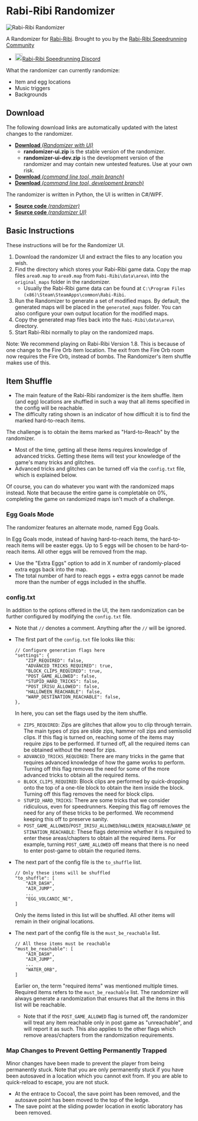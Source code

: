 # Rabi-Ribi Randomizer

![Rabi-Ribi Randomizer](https://user-images.githubusercontent.com/27341392/29487152-663767ce-8527-11e7-8eaa-62347acd3112.png)

A Randomizer for [Rabi-Ribi](http://store.steampowered.com/app/400910/RabiRibi/). Brought to you by the [Rabi-Ribi Speedrunning Community](http://www.speedrun.com/rabiribi)
- <a href="https://discord.gg/dDfpNAr"><img src="https://discordapp.com/assets/f8389ca1a741a115313bede9ac02e2c0.svg" height="20">Rabi-Ribi Speedrunning Discord</a>

What the randomizer can currently randomize:
* Item and egg locations
* Music triggers
* Backgrounds

## Download
The following download links are automatically updated with the latest changes to the randomizer.
* [**Download** *(Randomizer with UI)*](https://ci.appveyor.com/project/wcko87/rabiribi-randomizer-ui-rc94b/build/artifacts)
   - **randomizer-ui.zip** is the stable version of the randomizer.
   - **randomizer-ui-dev.zip** is the development version of the randomizer and may contain new untested features. Use at your own risk.
* [**Download** *(command line tool, main branch)*](https://ci.appveyor.com/project/wcko87/rabiribi-randomizer/build/artifacts?branch=master)
* [**Download** *(command line tool, development branch)*](https://ci.appveyor.com/project/wcko87/rabiribi-randomizer/build/artifacts?branch=dev)


The randomizer is written in Python, the UI is written in C#/WPF.
* [**Source code** *(randomizer)*](https://github.com/wcko87/rabiribi-randomizer)
* [**Source code** *(randomizer UI)*](https://github.com/AzureHakua/rabiribi-randomizer-ui)

## Basic Instructions

These instructions will be for the Randomizer UI.
1. Download the randomizer UI and extract the files to any location you wish.
2. Find the directory which stores your Rabi-Ribi game data. Copy the map files `area0.map` to `area9.map` from `Rabi-Ribi\data\area\` into the `original_maps` folder in the randomizer.
    * Usually the Rabi-Ribi game data can be found at `C:\Program Files (x86)\Steam\SteamApps\common\Rabi-Ribi`.
3. Run the Randomizer to generate a set of modified maps. By default, the generated maps will be placed in the `generated_maps` folder. You can also configure your own output location for the modified maps.
4. Copy the generated map files back into the `Rabi-Ribi\data\area\` directory.
5. Start Rabi-Ribi normally to play on the randomized maps.

Note: We recommend playing on Rabi-Ribi Version 1.8. This is because of one change to the Fire Orb item location. The exit from the Fire Orb room now requires the Fire Orb, instead of bombs. The Randomizer's item shuffle makes use of this.

## Item Shuffle

* The main feature of the Rabi-Ribi randomizer is the item shuffle. Item (and egg) locations are shuffled in such a way that all items specified in the config will be reachable.
* The difficulty rating shown is an indicator of how difficult it is to find the marked hard-to-reach items.

The challenge is to obtain the items marked as "Hard-to-Reach" by the randomizer.
* Most of the time, getting all these items requires knowledge of advanced tricks. Getting these items will test your knowledge of the game's many tricks and glitches.
* Advanced tricks and glitches can be turned off via the `config.txt` file, which is explained below.

Of course, you can do whatever you want with the randomized maps instead. Note that because the entire game is completable on 0%, completing the game on randomized maps isn't much of a challenge.

### Egg Goals Mode

The randomizer features an alternate mode, named Egg Goals.

In Egg Goals mode, instead of having hard-to-reach items, the hard-to-reach items will be easter eggs. Up to 5 eggs will be chosen to be hard-to-reach items. All other eggs will be removed from the map.

* Use the "Extra Eggs" option to add in X number of randomly-placed extra eggs back into the map.
* The total number of hard to reach eggs + extra eggs cannot be made more than the number of eggs included in the shuffle.

### config.txt

In addition to the options offered in the UI, the item randomization can be further configured by modifying the `config.txt` file.
* Note that `//` denotes a comment. Anything after the `//` will be ignored.

* The first part of the `config.txt` file looks like this:
  ```
  // Configure generation flags here
  "settings": {
      "ZIP_REQUIRED": false,
      "ADVANCED_TRICKS_REQUIRED": true,
      "BLOCK_CLIPS_REQUIRED": true,
      "POST_GAME_ALLOWED": false,
      "STUPID_HARD_TRICKS": false,
      "POST_IRISU_ALLOWED": false,
      "HALLOWEEN_REACHABLE": false,
      "WARP_DESTINATION_REACHABLE": false,
  },
  ```
  In here, you can set the flags used by the item shuffle.
  * `ZIPS_REQUIRED`: Zips are glitches that allow you to clip through terrain. The main types of zips are slide zips, hammer roll zips and semisolid clips. If this flag is turned on, reaching some of the items may require zips to be performed. If turned off, all the required items can be obtained without the need for zips.
  * `ADVANCED_TRICKS_REQUIRED`: There are many tricks in the game that requires advanced knowledge of how the game works to perform. Turning off this flag removes the need for some of the more advanced tricks to obtain all the required items.
  * `BLOCK_CLIPS_REQUIRED`: Block clips are performed by quick-dropping onto the top of a one-tile block to obtain the item inside the block. Turning off this flag removes the need for block clips.
  * `STUPID_HARD_TRICKS`: There are some tricks that we consider ridiculous, even for speedrunners. Keeping this flag off removes the need for any of these tricks to be performed. We recommend keeping this off to preserve sanity.
  * `POST_GAME_ALLOWED`/`POST_IRISU_ALLOWED`/`HALLOWEEN_REACHABLE`/`WARP_DESTINATION_REACHABLE`: These flags determine whether it is required to enter these areas/chapters to obtain all the required items. For example, turning `POST_GAME_ALLOWED` off means that there is no need to enter post-game to obtain the requried items.

* The next part of the config file is the `to_shuffle` list.
  ```
  // Only these items will be shuffled
  "to_shuffle": [
      "AIR_DASH",
      "AIR_JUMP",
      ...
      "EGG_VOLCANIC_NE",
  ]
  ```
  Only the items listed in this list will be shuffled. All other items will remain in their original locations.

* The next part of the config file is the `must_be_reachable` list.
  ```
  // All these items must be reachable
  "must_be_reachable": [
      "AIR_DASH",
      "AIR_JUMP",
      ...
      "WATER_ORB",
  ]
  ```
  Earlier on, the term "required items" was mentioned multiple times. Required items refers to the `must_be_reachable` list. The randomizer will always generate a randomization that ensures that all the items in this list will be reachable.
  * Note that if the `POST_GAME_ALLOWED` flag is turned off, the randomizer will treat any item reachable only in post game as "unreachable", and will report it as such. This also applies to the other flags which remove areas/chapters from the randomization requirements.

### Map Changes to Prevent Getting Permanently Trapped
Minor changes have been made to prevent the player from being permanently stuck. Note that you are only permanently stuck if you have been autosaved in a location which you cannot exit from. If you are able to quick-reload to escape, you are not stuck.
* At the entrace to Cocoa1, the save point has been removed, and the autosave point has been moved to the top of the ledge.
* The save point at the sliding powder location in exotic laboratory has been removed.

